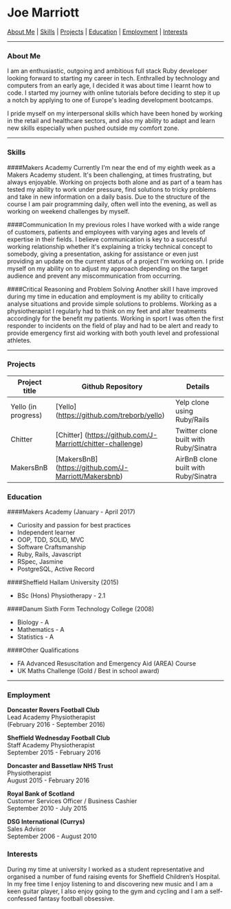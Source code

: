 # Joe Marriott

[About Me](#about_me)  |  [Skills](#skills)  |  [Projects](#projects) |  [Education](#education)  |  [Employment](#employment) | [Interests](#interests)
***


### <a name="about_me">About Me</a>


I am an enthusiastic, outgoing and ambitious full stack Ruby developer looking forward to starting my career in tech. Enthralled by technology and computers from an early age, I decided it was about time I learnt how to code. I started my journey with online tutorials before deciding to step it up a notch by applying to one of Europe's leading development bootcamps.

I pride myself on my interpersonal skills which have been honed by working in the retail and healthcare sectors, and also my ability to adapt and learn new skills especially when pushed outside my comfort zone. 

***
### <a name="skills">Skills</a>

####Makers Academy
Currently I'm near the end of my eighth week as a Makers Academy student. It's been challenging, at times frustrating, but always enjoyable. Working on projects both alone and as part of a team has tested my ability to work under pressure, find solutions to tricky problems and take in new information on a daily basis. Due to the structure of the course I am pair programming daily, often well into the evening, as well as working on weekend challenges by myself.

####Communication
In my previous roles I have worked with a wide range of customers, patients and employees with varying ages and levels of expertise in their fields. I believe communication is key to a successful working relationship whether it's explaining a tricky technical concept to somebody, giving a presentation, asking for assistance or even just providing an update on the current status of a project I'm working on. I pride myself on my ability on to adjust my approach depending on the target audience and prevent any miscommunication from occurring.

####Critical Reasoning and Problem Solving
Another skill I have improved during my time in education and employment is my ability to critically analyse situations and provide simple solutions to problems. Working as a physiotherapist I regularly had to think on my feet and alter treatments accordingly for the benefit my patients. Working in sport I was often the first responder to incidents on the field of play and had to be alert and ready to provide emergency first aid working with both youth level and professional athletes.
***

### <a name="projects">Projects</a>

Project title               | Github Repository  						 | Details		
--------------------------- | ------------------------------ | ------------------------
Yello (in progress) 	     | [Yello] (https://github.com/treborb/yello)                 | Yelp clone using Ruby/Rails
Chitter                     | [Chitter] (https://github.com/J-Marriott/chitter-challenge)| Twitter clone built with Ruby/Sinatra
MakersBnB                    | [MakersBnB] (https://github.com/J-Marriott/Makersbnb)     | AirBnB clone built with Ruby/Sinatra

### <a name="education">Education</a>


####Makers Academy (January - April 2017)
- Curiosity and passion for best practices
- Independent learner
- OOP, TDD, SOLID, MVC
- Software Craftsmanship
- Ruby, Rails, Javascript
- RSpec, Jasmine
- PostgreSQL, Active Record


####Sheffield Hallam University (2015)
- BSc (Hons) Physiotherapy - 2.1 

####Danum Sixth Form Technology College (2008)
- Biology - A
- Mathematics - A
- Statistics - A

####Other Qualifications
- FA Advanced Resuscitation and Emergency Aid (AREA) Course
- UK Maths Challenge (Gold / Best in school award)


***



### <a name="employment">Employment</a>


**Doncaster Rovers Football Club** <br>
Lead Academy Physiotherapist <br>
(February 2016 - September 2016) <br>

**Sheffield Wednesday Football Club** <br>
Staff Academy Physiotherapist <br>
September 2015 - February 2016 <br>

**Doncaster and Bassetlaw NHS Trust** <br>
Physiotherapist <br>
August 2015 - February 2016 <br>

**Royal Bank of Scotland** <br>
Customer Services Officer / Business Cashier <br>
September 2010 - July 2015 <br>

**DSG International (Currys)** <br>
Sales Advisor <br>
September 2006 - August 2010 <br>

### <a name="interests">Interests</a>

During my time at university I worked as a student representative and organised a number of fund raising events for Sheffield Children’s Hospital. In my free time I enjoy listening to and discovering new music and I am a keen guitar player, I also enjoy going to the gym and cycling and I am a self-confessed fantasy football obsessive.


